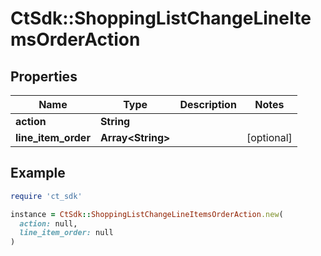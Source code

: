 # CtSdk::ShoppingListChangeLineItemsOrderAction

## Properties

| Name | Type | Description | Notes |
| ---- | ---- | ----------- | ----- |
| **action** | **String** |  |  |
| **line_item_order** | **Array&lt;String&gt;** |  | [optional] |

## Example

```ruby
require 'ct_sdk'

instance = CtSdk::ShoppingListChangeLineItemsOrderAction.new(
  action: null,
  line_item_order: null
)
```

